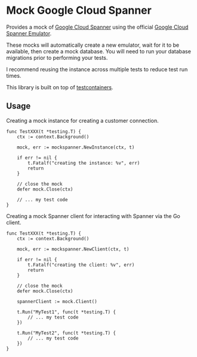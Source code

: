 # Mock Google Cloud Spanner

Provides a mock of [Google Cloud Spanner](https://cloud.google.com/spanner?hl=en) using the official [Google Cloud Spanner Emulator](https://github.com/GoogleCloudPlatform/cloud-spanner-emulator).

These mocks will automatically create a new emulator, wait for it to be available, then create a mock database. You will need to run your database migrations prior to performing your tests.

I recommend reusing the instance across multiple tests to reduce test run times.

This library is built on top of [testcontainers](https://testcontainers.com/).

## Usage

Creating a mock instance for creating a customer connection.

```golang
func TestXXX(t *testing.T) {
	ctx := context.Background()

	mock, err := mockspanner.NewInstance(ctx, t)

	if err != nil {
		t.Fatalf("creating the instance: %v", err)
		return
	}

	// close the mock
	defer mock.Close(ctx)

	// ... my test code
}
```

Creating a mock Spanner client for interacting with Spanner via the Go client.

```golang
func TestXXX(t *testing.T) {
	ctx := context.Background()

	mock, err := mockspanner.NewClient(ctx, t)

	if err != nil {
		t.Fatalf("creating the client: %v", err)
		return
	}

	// close the mock
	defer mock.Close(ctx)

    spannerClient := mock.Client()

    t.Run("MyTest1", func(t *testing.T) {
        // ... my test code
    })

    t.Run("MyTest2", func(t *testing.T) {
        // ... my test code
    })
}
```
